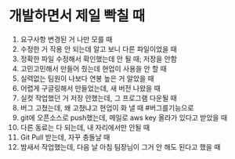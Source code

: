 # 개발하면서 제일 빡칠 때

1. 요구사항 변경된 거 나만 모를 때
1. 수정한 거 작용 안 되는데 알고 보니  다른 파일이었을 때
1. 정확한 파일 수정해서 확인했는데 안 될 때; 저장을 안함
1. 고민고민해서 만들어 줬는데 현업이 사용을 안 할 때
1. 실력없는 팀원이 나보다 연봉 높은 거 알았을 때
1. 어렵게 구글링해서 만들었는데, 새 버전 나왔을 때
1. 실컷 작업했던 거 저장 안했는데, 그 프로그램 다운될 때
1. 버그 고쳤는데, 왜 고쳤냐고 현업이 화 낼 때 #버그를기능으로
1. git에 오픈소스로 push했는데, 메일로 aws key 올라가 있다고 받았을 때
1. 다른 동료는 다 되는데, 내 자리에서만 안될 때
1. Git Pull 받는데, 자꾸 충돌날 때
1. 밤새서 작업했는데, 다음 날 아침 팀장님이 그거 안 해도 된다고 했을 때

